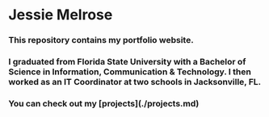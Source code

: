 # Jessie Melrose

<h3>This repository contains my portfolio website.</h3>

<h3>I graduated from Florida State University with a Bachelor of Science in Information, Communication & Technology. I then worked as an IT Coordinator at two schools in Jacksonville, FL.</h3>

<h3>You can check out my [projects](./projects.md)</h3>